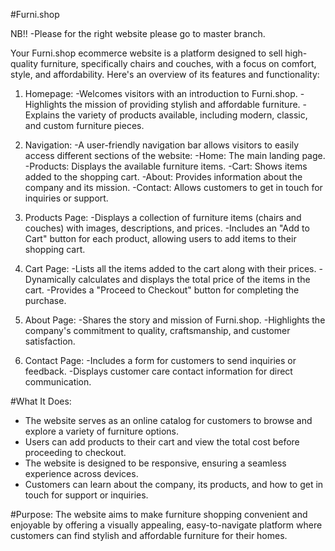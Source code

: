 #Furni.shop

NB!! -Please for the right website please go to master branch.

Your Furni.shop ecommerce website is a platform designed to sell high-quality furniture, specifically chairs and couches,
with a focus on comfort, style, and affordability. Here's an overview of its features and functionality:

1. Homepage:
-Welcomes visitors with an introduction to Furni.shop.
-Highlights the mission of providing stylish and affordable furniture.
-Explains the variety of products available, including modern, classic, and custom furniture pieces.

2. Navigation:
-A user-friendly navigation bar allows visitors to easily access different sections of the website:
-Home: The main landing page.
-Products: Displays the available furniture items.
-Cart: Shows items added to the shopping cart.
-About: Provides information about the company and its mission.
-Contact: Allows customers to get in touch for inquiries or support.

3. Products Page:
-Displays a collection of furniture items (chairs and couches) with images, descriptions, and prices.
-Includes an "Add to Cart" button for each product, allowing users to add items to their shopping cart.

4. Cart Page:
-Lists all the items added to the cart along with their prices.
-Dynamically calculates and displays the total price of the items in the cart.
-Provides a "Proceed to Checkout" button for completing the purchase.

5. About Page:
-Shares the story and mission of Furni.shop.
-Highlights the company's commitment to quality, craftsmanship, and customer satisfaction.

6. Contact Page:
-Includes a form for customers to send inquiries or feedback.
-Displays customer care contact information for direct communication.

#What It Does:
- The website serves as an online catalog for customers to browse and explore a variety of furniture options.
-  Users can add products to their cart and view the total cost before proceeding to checkout.
- The website is designed to be responsive, ensuring a seamless experience across devices.
- Customers can learn about the company, its products, and how to get in touch for support or inquiries.

#Purpose:
The website aims to make furniture shopping convenient and enjoyable by offering a visually appealing, easy-to-navigate
platform where customers can find stylish and affordable furniture for their homes.

